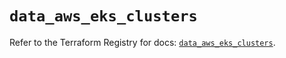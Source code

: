 # `data_aws_eks_clusters`

Refer to the Terraform Registry for docs: [`data_aws_eks_clusters`](https://registry.terraform.io/providers/hashicorp/aws/5.100.0/docs/data-sources/eks_clusters).
